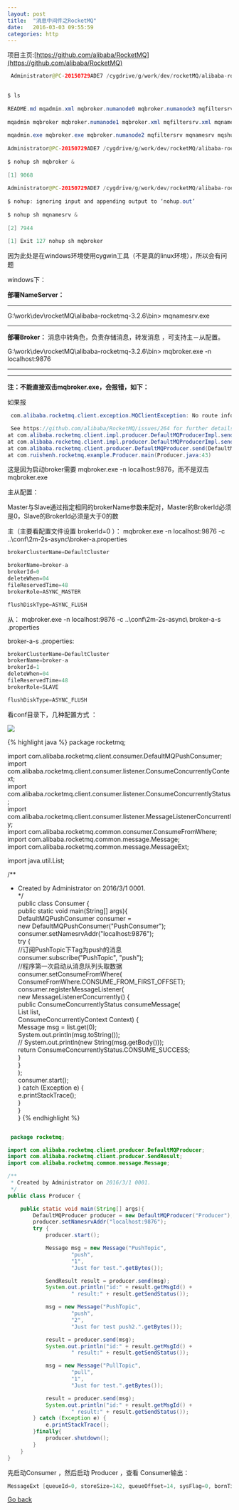 ```yaml
---
layout: post
title:  "消息中间件之RocketMQ"
date:   2016-03-03 09:55:59
categories: http
---
```

项目主页:[https://github.com/alibaba/RocketMQ](https://github.com/alibaba/RocketMQ)

~~~ java
 Administrator@PC-20150729ADE7 /cygdrive/g/work/dev/rocketMQ/alibaba-rocketmq-3.2.6/bin

  
$ ls  
  
README.md mqadmin.xml mqbroker.numanode0 mqbroker.numanode3 mqfiltersrv.exe mqnamesrv.exe os.sh runserver.sh  
  
mqadmin mqbroker mqbroker.numanode1 mqbroker.xml mqfiltersrv.xml mqnamesrv.xml play.sh startfsrv.sh  
  
mqadmin.exe mqbroker.exe mqbroker.numanode2 mqfiltersrv mqnamesrv mqshutdown runbroker.sh tools.sh  
  
Administrator@PC-20150729ADE7 /cygdrive/g/work/dev/rocketMQ/alibaba-rocketmq-3.2.6/bin  
  
$ nohup sh mqbroker &   
  
[1] 9068  
  
Administrator@PC-20150729ADE7 /cygdrive/g/work/dev/rocketMQ/alibaba-rocketmq-3.2.6/bin  
  
$ nohup: ignoring input and appending output to ‘nohup.out’  
  
$ nohup sh mqnamesrv &   
  
[2] 7944  
  
[1] Exit 127 nohup sh mqbroker
~~~

因为此处是在windows环境使用cygwin工具（不是真的linux环境），所以会有问题

windows下：

**部署NameServer：**

****

 G:\work\dev\rocketMQ\alibaba-rocketmq-3.2.6\bin> mqnamesrv.exe

****

**部署Broker：** 消息中转角色，负责存储消息，转发消息 ，可支持主－从配置。

 G:\work\dev\rocketMQ\alibaba-rocketmq-3.2.6\bin> mqbroker.exe -n localhost:9876

****

****

 **注：不能直接双击mqbroker.exe，会报错，如下：**

 如果报
~~~ java
 com.alibaba.rocketmq.client.exception.MQClientException: No route info of this topic, PushTopic

 See https://github.com/alibaba/RocketMQ/issues/264 for further details.  
at com.alibaba.rocketmq.client.impl.producer.DefaultMQProducerImpl.sendDefaultImpl(DefaultMQProducerImpl.java:570)  
at com.alibaba.rocketmq.client.impl.producer.DefaultMQProducerImpl.send(DefaultMQProducerImpl.java:972)  
at com.alibaba.rocketmq.client.producer.DefaultMQProducer.send(DefaultMQProducer.java:109)  
at com.ruishenh.rocketmq.example.Producer.main(Producer.java:43)
~~~
 这是因为启动broker需要 mqbroker.exe -n localhost:9876，而不是双击 mqbroker.exe

 主从配置：

 Master与Slave通过指定相同的brokerName参数来配对，Master的BrokerId必须是0，Slave的BrokerId必须是大于0的数

 主（主要看配置文件设置 brokerId=0 ）： mqbroker.exe -n localhost:9876  -c ..\conf\2m-2s-async\broker-a.properties
~~~ java
brokerClusterName=DefaultCluster

brokerName=broker-a  
brokerId=0   
deleteWhen=04  
fileReservedTime=48  
brokerRole=ASYNC_MASTER

flushDiskType=ASYNC_FLUSH
~~~
 从： mqbroker.exe -n localhost:9876  -c ..\conf\2m-2s-async\ broker-a-s .properties

broker-a-s .properties:
~~~ java
brokerClusterName=DefaultCluster  
brokerName=broker-a  
brokerId=1  
deleteWhen=04  
fileReservedTime=48  
brokerRole=SLAVE

flushDiskType=ASYNC_FLUSH
~~~

 看conf目录下，几种配置方式 ：

<img src='{{ "/img/package.png" | prepend:site.baseurl }}'/>

 
{% highlight java %}
package rocketmq;  
  
import com.alibaba.rocketmq.client.consumer.DefaultMQPushConsumer;  
import com.alibaba.rocketmq.client.consumer.listener.ConsumeConcurrentlyContext;  
import com.alibaba.rocketmq.client.consumer.listener.ConsumeConcurrentlyStatus;  
import com.alibaba.rocketmq.client.consumer.listener.MessageListenerConcurrently;  
import com.alibaba.rocketmq.common.consumer.ConsumeFromWhere;  
import com.alibaba.rocketmq.common.message.Message;  
import com.alibaba.rocketmq.common.message.MessageExt;  
  
import java.util.List;  
  
/**  
 * Created by Administrator on 2016/3/1 0001.  
 */  
public class Consumer {  
    public static void main(String[] args){  
        DefaultMQPushConsumer consumer =  
                new DefaultMQPushConsumer("PushConsumer");  
        consumer.setNamesrvAddr("localhost:9876");  
        try {  
            //订阅PushTopic下Tag为push的消息  
            consumer.subscribe("PushTopic", "push");  
            //程序第一次启动从消息队列头取数据  
            consumer.setConsumeFromWhere(  
                    ConsumeFromWhere.CONSUME_FROM_FIRST_OFFSET);  
            consumer.registerMessageListener(  
                    new MessageListenerConcurrently() {  
                        public ConsumeConcurrentlyStatus consumeMessage(  
                                List<MessageExt> list,  
                                ConsumeConcurrentlyContext Context) {  
                            Message msg = list.get(0);  
                            System.out.println(msg.toString());  
//                            System.out.println(new String(msg.getBody()));  
                            return ConsumeConcurrentlyStatus.CONSUME_SUCCESS;  
                        }  
                    }  
            );  
            consumer.start();  
        } catch (Exception e) {  
            e.printStackTrace();  
        }  
    }  
}
{% endhighlight %}

~~~ java

 package rocketmq;

import com.alibaba.rocketmq.client.producer.DefaultMQProducer;
import com.alibaba.rocketmq.client.producer.SendResult;
import com.alibaba.rocketmq.common.message.Message;

/**
 * Created by Administrator on 2016/3/1 0001.
 */
public class Producer {

    public static void main(String[] args){
        DefaultMQProducer producer = new DefaultMQProducer("Producer");
        producer.setNamesrvAddr("localhost:9876");
        try {
            producer.start();

            Message msg = new Message("PushTopic",
                    "push",
                    "1",
                    "Just for test.".getBytes());

            SendResult result = producer.send(msg);
            System.out.println("id:" + result.getMsgId() +
                    " result:" + result.getSendStatus());

            msg = new Message("PushTopic",
                    "push",
                    "2",
                    "Just for test push2.".getBytes());

            result = producer.send(msg);
            System.out.println("id:" + result.getMsgId() +
                    " result:" + result.getSendStatus());

            msg = new Message("PullTopic",
                    "pull",
                    "1",
                    "Just for test.".getBytes());

            result = producer.send(msg);
            System.out.println("id:" + result.getMsgId() +
                    " result:" + result.getSendStatus());
        } catch (Exception e) {
            e.printStackTrace();
        }finally{
            producer.shutdown();
        }
    }
}
~~~
 先启动Consumer ，然后启动  Producer ，查看 Consumer输出：
~~~ java
MessageExt [queueId=0, storeSize=142, queueOffset=14, sysFlag=0, bornTimestamp=1456824370936, bornHost=/172.29.7.77:60084, storeTimestamp=1456824370949, storeHost=/172.29.7.77:10911, msgId=AC1D074D00002A9F000000000000175E, commitLogOffset=5982, bodyCRC=753746584, reconsumeTimes=0, preparedTransactionOffset=0, toString()=Message [topic=PushTopic, flag=0, properties={MIN_OFFSET=0, MAX_OFFSET=15, KEYS=1, WAIT=true, TAGS=push1}, body=14]]
~~~

[0]: https://github.com/alibaba/RocketMQ
[1]: ./alibaba-rocketmq-3.2.6.tar.gz
[2]: ./Image.png

<a href="{{site.baseurl}}/index.html">Go back</a>
